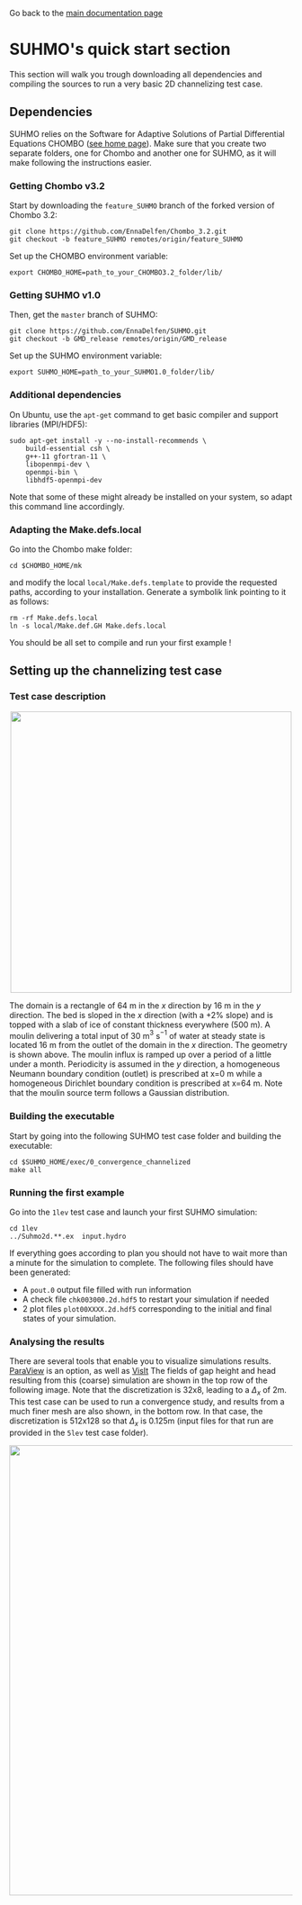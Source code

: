 
<head>

<link rel="stylesheet" href="https://cdn.jsdelivr.net/npm/katex@0.16.0/dist/katex.min.css" integrity="sha384-Xi8rHCmBmhbuyyhbI88391ZKP2dmfnOl4rT9ZfRI7mLTdk1wblIUnrIq35nqwEvC" crossorigin="anonymous">
<script defer src="https://cdn.jsdelivr.net/npm/katex@0.16.0/dist/katex.min.js" integrity="sha384-X/XCfMm41VSsqRNQgDerQczD69XqmjOOOwYQvr/uuC+j4OPoNhVgjdGFwhvN02Ja" crossorigin="anonymous"></script>
<script defer src="https://cdn.jsdelivr.net/npm/katex@0.16.0/dist/contrib/auto-render.min.js" integrity="sha384-+XBljXPPiv+OzfbB3cVmLHf4hdUFHlWNZN5spNQ7rmHTXpd7WvJum6fIACpNNfIR" crossorigin="anonymous"></script>
<script>
    document.addEventListener("DOMContentLoaded", function() {
        renderMathInElement(document.body, {
          // customised options
          // • auto-render specific keys, e.g.:
          delimiters: [
              {left: '$$', right: '$$', display: true},
              {left: '$', right: '$', display: false},
              {left: '\\(', right: '\\)', display: false},
              {left: '\\[', right: '\\]', display: true}
          ],
          // • rendering keys, e.g.:
          throwOnError : false
        });
    });
</script>
  
</head>


Go back to the [main documentation page](https://ennadelfen.github.io/SUHMO/index)




# SUHMO's quick start section

This section will walk you trough downloading all dependencies and compiling the sources to run a very basic 2D channelizing test case. 

## Dependencies
SUHMO relies on the Software for Adaptive Solutions of Partial Differential Equations CHOMBO ([see home page](https://commons.lbl.gov/display/chombo/Chombo+-+Software+for+Adaptive+Solutions+of+Partial+Differential+Equations)). Make sure that you create two separate folders, one for Chombo and another one for SUHMO, as it will make following the instructions easier.

### Getting Chombo v3.2
Start by downloading the `feature_SUHMO` branch of the forked version of Chombo 3.2:

```
git clone https://github.com/EnnaDelfen/Chombo_3.2.git
git checkout -b feature_SUHMO remotes/origin/feature_SUHMO
```

Set up the CHOMBO environment variable:
```
export CHOMBO_HOME=path_to_your_CHOMBO3.2_folder/lib/
```

### Getting SUHMO v1.0
Then, get the `master` branch of SUHMO:

```
git clone https://github.com/EnnaDelfen/SUHMO.git
git checkout -b GMD_release remotes/origin/GMD_release
```

Set up the SUHMO environment variable:
```
export SUHMO_HOME=path_to_your_SUHMO1.0_folder/lib/
```

### Additional dependencies
On Ubuntu, use the `apt-get` command to get basic compiler and support libraries (MPI/HDF5):

```
sudo apt-get install -y --no-install-recommends \
    build-essential csh \
    g++-11 gfortran-11 \
    libopenmpi-dev \
    openmpi-bin \
    libhdf5-openmpi-dev
```

Note that some of these might already be installed on your system, so adapt this command line accordingly.


### Adapting the Make.defs.local
Go into the Chombo make folder:

```
cd $CHOMBO_HOME/mk
```

and modify the local `local/Make.defs.template` to provide the requested paths, according to your installation. Generate a symbolik link pointing to it as follows:

```
rm -rf Make.defs.local
ln -s local/Make.def.GH Make.defs.local
```

You should be all set to compile and run your first example ! 


## Setting up the channelizing test case

### Test case description

<p align="center">
  <img width="500" src="http://ennadelfen.github.io/SUHMO/IMG/ConvergenceChannelTC.png">
</p>

The domain is a rectangle of 64 m in the $x$ direction by 16 m in the $y$ direction. The bed is sloped in the $x$ direction (with a +2$\%$ slope) and is topped with a slab of ice of constant thickness everywhere (500 m). A moulin delivering a total input of 30 m$^3$ s$^{-1}$ of water at steady state is located 16 m from the outlet of the domain in the $x$ direction. The geometry is shown above. The moulin influx is ramped up over a period of a little under a month. 
Periodicity is assumed in the $y$ direction, a homogeneous Neumann boundary condition (outlet) is prescribed at x$=$0 m while a homogeneous Dirichlet boundary condition is prescribed at x$=$64 m. Note that the moulin source term follows a Gaussian distribution.


### Building the executable
Start by going into the following SUHMO test case folder and building the executable:

```
cd $SUHMO_HOME/exec/0_convergence_channelized
make all
```

### Running the first example
Go into the `1lev` test case and launch your first SUHMO simulation:

```
cd 1lev
../Suhmo2d.**.ex  input.hydro
```

If everything goes according to plan you should not have to wait more than a minute for the simulation to complete. The following files should have been generated:

- A `pout.0` output file filled with run information
- A check file `chk003000.2d.hdf5` to restart your simulation if needed
- 2 plot files `plot00XXXX.2d.hdf5` corresponding to the initial and final states of your simulation.

### Analysing the results
There are several tools that enable you to visualize simulations results. [ParaView](https://www.paraview.org/) is an option, as well as [VisIt](https://visit-dav.github.io/visit-website/) 
The fields of gap height and head resulting from this (coarse) simulation are shown in the top row of the following image. Note that the discretization is 32x8, leading to a $\Delta_x$ of 2m. This test case can be used to run a convergence study, and results from a much finer mesh are also shown, in the bottom row. In that case, the discretization is 512x128 so that $\Delta_x$ is 0.125m (input files for that run are provided in the `5lev` test case folder). 

<p align="center">
  <img width="800" src="http://ennadelfen.github.io/SUHMO/IMG/Solution1lev_5lev.png">
</p>
